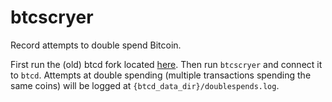 btcscryer
=========
Record attempts to double spend Bitcoin.

First run the (old) btcd fork located [here](https://github.com/kcking/btcd).
Then run `btcscryer` and connect it to `btcd`.
Attempts at double spending (multiple transactions spending the same coins) will be logged at `{btcd_data_dir}/doublespends.log`.

